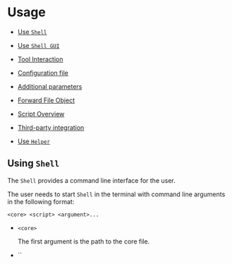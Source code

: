 # Usage

- [Use `Shell`](#Use-Shell)

- [Use `Shell GUI`](#Use-Shell-GUI)

- [Tool Interaction](#Tool-Interaction)

- [Configuration file](#Configuration-file)

- [Additional parameters](#additional-parameters)

- [Forward File Object](#Forward-File-Object)

- [Script Overview](#Script-Overview)

- [Third-party integration](#Third-party-integration)

- [Use `Helper`](#Use-Helper)

## Using `Shell`

The `Shell` provides a command line interface for the user.

The user needs to start `Shell` in the terminal with command line arguments in the following format:

`<core> <script> <argument>... `

- `<core>`

  The first argument is the path to the core file.

- ``<script>`

  The second argument is the script to be passed to the core processing logic. This parameter is a string representing the JS script, or a script file path identified by the `@` as the first character of the script file path.

- ``<argument>... `

  The remaining arguments are passed as parameters to the core processing logic.

The main function returns 0 if no errors occur during execution, otherwise 1.

For ease of use, a startup script can be created to start the `Shell` and pass some required arguments. Startup scripts for each platform are provided in the distribution and can be installed by following these steps:

1. Check the [Release page](https://github.com/twinkles-twinstar/TwinStar.ToolKit.Document/releases/tag/Miscellaneous) and download the launch file for your device.

2. Move the downloaded file to your home directory and rename it to `launch`, but keep the original extension.

3. Run to test the launch script and if it works correctly, you will see `Shell` being launched successfully in the terminal.

   > You can pass additional parameters to the launch script and all additional parameters will be forwarded to `Shell` automatically.

## Using the `Shell GUI`

The `Shell GUI` provides a GUI for the user.

The user can use `Shell GUI` as if it were a normal application.

When you open the application for the first time, you need to specify the core, scripts, and parameters to be used at runtime in the application settings, and a typical configuration is as follows:

1. Set the value of the `Core` item to `<home>/core`

2. Set the value of the `Script` item to `@<home>/script/main.js`

3. Set the value of the `Argument` item to `<home>`

> The `<home>` in the above settings needs to be replaced with the path to the home directory.
>
> @ `Android` \
> In `Android`, the `FUSE` mechanism degrades the performance of the app for reading and writing files in external storage, especially for small files; therefore, it is recommended to place the home directory in the app's internal storage directory `/data/user/<id>/<package>` or in the external storage directory `/storage/ emulated/<id>/Android/data/<package>`, which will effectively improve the performance of reading and writing files in the home directory, especially the loading speed of scripts.

Launching the `Shell GUI` in the terminal is also supported, with command line arguments in the following format:

`[<ignore> <additional-argument>...] `

- ``<ignore>`

  The first argument is used as an identifier for the command start mode, and its value is ignored.

- ``<additional-argument>... `

  The remaining arguments are used as additional arguments to be passed to the core processing logic.

If no command-line arguments are passed, the application is started directly.

If the command line argument is passed, the application will exit automatically after the command has been executed and succeeded (this behavior can be disabled within the application settings).

> Specifying core paths and scripts from the command line is not supported and their values must be set correctly in the app settings first.

For Android, the app also supports launching the app with ⌈File sharing feature ⌋, which is equivalent to launching the app with the file path as an additional parameter. You can select the file object in the third-party app and then forward the file object to the app via the ⌈File sharing feature ⌋.

> The URI passed by the third-party application must explicitly point to the file object in the external storage space with the file or media protocol, otherwise the application cannot resolve to get the real file object.

## Tool interaction

A tool will output a message to the user or ask for some parameters when it runs; `Shell` and `Shell GUI` provide essentially the same interaction logic.

### Output

Different types of notifications have different colors, with a solid circle icon of the corresponding color as the flag icon:

- `⚪` Regular (dark theme)

- `⚫` regular (light theme)

- `🔵` Information

- `🟡` Warning

- `🔴` Error

- `🟢` Success

- `🟣` input

### Input

Of the six notification types, `🟣` indicates that the tool is requesting input parameters from the user, and the tool will stop doing anything else and wait for the user to enter until the user has finished typing and then type `Enter to continue...`

When input is requested, a leading character is also displayed as a prompt for the type of parameter. The input value type and format are as follows:

- `U` Pause

  Pause the program to wait for a user response.

- `C` Confirmation value

  A single character ⌈ y ⌋ or ⌈ n ⌋ , indicating ⌈ yes ⌋ and ⌈ no ⌋ .

- `N` number

  A decimal number.

- `I` Integer

  A decimal integer that may not contain a decimal point.

- ` Z` Size

  An unsigned decimal number followed by a binary unit (b = 2^0 , k = 2^10 , m = 2^20 , g = 2^30), typically used to indicate storage capacity.

  > For example, ⌈4k⌋ represents 4096 bytes of storage capacity.

- `O` option

  Select an optional option by integer ordinal number.

- `S` String

  A line of text.

- `P` Input path

  Points to the path of an existing file or directory on disk.

  > You can also enter `:p` to open the system file pick dialog (`Windwos`, `Linux`, `Macintosh` only).
  >
  > If the input path is surrounded by a pair of quotes, the quotation marks are automatically removed; If a relative path is entered, the path is calculated relative to the tool's working directory `+ <home>/workspace`.

- `P` Output path

  Points to a path on disk that does not exist. Toolkit typically automatically generate a default output path, but request a new output path when the default output path is already existed.

  > You can also enter `:o` to overwrite existing files;
  > or enter `:d` to delete existing files;
  > or type `:t` to move existing files to the tool's recycle directory `+ <home>/trash`.
  >
  > If the input path is surrounded by a pair of quotes, the quotation marks are automatically removed; If a relative path is entered, the path is calculated relative to the tool's working directory `+ <home>/workspace`.

## Configuration file

In the script directory `+ <home>/script`, some script files have accompanying configuration files with the same name as the corresponding script file, but with the extension `.json`. Configuration attributes affect some of the tool's behavior, such as the output format of JSON.

> For example, a script `- Entry/Entry.js` in the scripts directory has a configuration file with the configuration file `- Entry/Entry.json`.

Users can modify the configuration file themselves, and the specification of each configuration file can be found in [method](./method.md) section.

## Additional Parameters

The user can pass in additional parameters when starting the tool, or if no additional parameters are provided, the user will be asked to enter them at runtime。 The additional parameters are in the following format：

```
[
    <input>
    [ -disable_filter ]
    [ -method <method-id> ]
    [ -argument <argument-json> ]
]...
```

- `<input>`

  Specifies the input data of the command, usually the path to a file or directory, as the input parameter of the function.

- `[ -disable_filter ]`

  Used to disable function filtering.

  By default, if `-method` is not specified, the tool will filter the available functions for user selection based on the type of input object (mainly by extension);

  If candidate function filtering is disabled, all functions will be listed for user selection. This should not be enabled because toolkit provides too many functions and it is always recommended to have filter on.

- `[ -method <method-id>]`

  Specify the function to be executed, followed by the ID of the function. If no function is specified, it will wait for the user to select the function at runtime.

- `[ -argument <argument-json> ]`

  Specifies the argument to be passed to the function, followed by a JSON string, and must be parsable as an Object.

The IDs of the functions and their arguments are defined in [function](. /method.md) section.

> Example - Using the tool to decode the `test.pam` file on the desktop:
>
> `> . \launch.cmd "C:\Users\TwinStar\Desktop\test.pam" "-method" "popcap.animation.decode"`
>
> This command takes the path to the `test.pam` file as input parameter and specifies the function to be executed as `PopCap Animation Decode`. After evaluate finish, you can see a new file named `test.pam.json` on the desktop, which is the decoded PAM data.

## Forwarding File Objects

The tool is designed to primarily handle file objects in external storage space. The term ⌈ **forwarding** ⌋ refers to launching the tool with the path to the file object as an additional parameter. Forwarding can be done through startup scripts, Android file sharing function, Windows Explorer extensions, etc.

The file object to be processed is forwarded to the tool, and when the tool is launched, the available functions are listed according to the type of that file object, and the user can enter the serial number of the function to be executed.

The tool is preconfigured with many functions such as RTON decoding and RSB unpacking, which are described in [function](./method.md) section.

## Script Overview

> **For most users, the pre-built features are sufficient, but if you want to improve your productivity with custom scripts, go ahead and learn more. **\
> **The following is geared towards users with basic programming skills. **

This tool uses `JavaScript` as the scripting language. the JS engine is a third-party open source project called `quickjs`.

In short, the shell `Shell` does only two things:

1. Load the ⌈Core library⌋ , which defines the JS-oriented `Core interface`.

   The various functions of the tool are provided to the user by scripts that directly or indirectly call the `Core interface`, which provides basic functions such as file reading and writing, data manipulation, and advanced functions such as BNK and PAM codecs.

   > The interface of `Core interface` has strict type restrictions, therefore, at the development level, `TypeScript` should be used as the development language and compiled into JS for use by tools. Its `.d.ts` declaration is included in the scripting module project.

2. Execute main script whose path is set to `- <home>/script/main.js` by the startup script.

   The tool requires the value computed by the main script to be a function, i.e., a script-level ⌈main function ⌋ which has the following type:

   ``ts
   type JS_MainFunction = (
   argument: Array<string>.
   ) => string.

   ```

   // The tool passes the start argument to call the function until it finishes executing and the tool finishes running.
   ```

Users can rewrite the logic of the main script themselves, but it is recommended to build on the existing [Script](https://github.com/twinkles-twinstar/TwinStar.ToolKit/tree/master/Script), which already provides users with a various set of features with a good interaction and implementatation mechanism.

## Third-party integration

> **The following content is intended for users with basic programming skills. ** The following is for users with basic programming skills.

The tool adopts a front- and back-end separation architecture, divided into three layers:

- Core: back-end, responsible for data processing and will not perform any user interaction; the core is distributed as native dynamic library files for each platform.

- Shell: front-end, responsible for user interaction and will not perform any data processing; shell will load the core dynamic library and call the interface functions of the core dynamic library with the script provided by the user as parameters.

- Script: the bridge between the front and back end, which is responsible for data processing and user interaction by calling the interface functions provided by the core and the shell.

The front and back ends of the tool are completely decoupled, and users can integrate the backend (core) of the tool into their own projects through the `Foreign Function Interface` mechanism provided by various programming languages such as `C`, `C++`, `C#`, `Java`, `Kotlin`, `Python`, and the main steps are as follows:

1. Load the tool's backend (i.e., the dynamic library file distributed by the core module) in a custom project to obtain the core's interface functions.

2. Call the interface function of the core, the `callback` parameter in the interface function is the shell callback implementation that the custom project needs to provide.

Refer to several shell implementations in this tool:

- `Shell` with [`C++`](https://github.com/twinkles-twinstar/TwinStar.ToolKit/tree/master/Shell/shell/core)

- `Shell GUI` with [`Dart`](https://github.com/twinkles-twinstar/TwinStar.ToolKit/tree/master/ShellGUI/lib/core)

- `Helper` with [`C#`](https://github.com/twinkles-twinstar/TwinStar.ToolKit/tree/master/Helper/Core)

## Using `Helper`

`Helper` provides additional advanced features for users.

Currently, only PopCap Animate Viewer is available.

1. Launch the application and click `Animation Viewer` on the main page.

2. Click the right button in the `Animation File` text box at the top right of the new page and select the `*.pam.json` animation file in the popup window.

   > `*.pam.json` is obtained by decoding the `*.pam` file with the tool.

3. If the animation's required decomposition is located in the same level of the animation file, the animation can be rendered normally, otherwise, you need to click the right button of the `Image Directory` text box to select the directory where the decomposition is located.

4. Other UI controls allow you to select the sub-animation you want to play, adjust the playback interval and frame rate, set component filters, etc.
